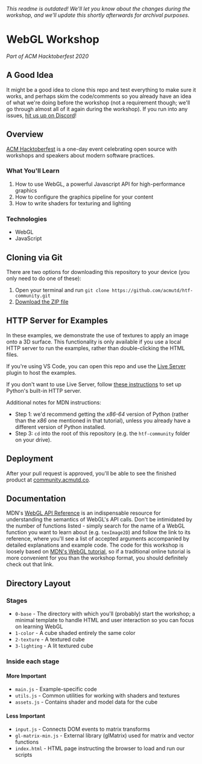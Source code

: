 *This readme is outdated! We'll let you know about the changes during the workshop, and we'll update this shortly afterwards for archival purposes.*

# WebGL Workshop
*Part of ACM Hacktoberfest 2020*

## A Good Idea
It might be a good idea to clone this repo and test everything to make sure it works, and perhaps skim the code/comments so you already have an idea of what we're doing before the workshop (not a requirement though; we'll go through almost all of it again during the workshop). If you run into any issues, [hit us up on Discord](https://www.acmutd.co/discord)!

## Overview
[ACM Hacktoberfest](https://hacktoberfest.acmutd.co) is a one-day event celebrating open source with workshops
and speakers about modern software practices.

### What You'll Learn
1. How to use WebGL, a powerful Javascript API for high-performance graphics
2. How to configure the graphics pipeline for your content
3. How to write shaders for texturing and lighting

### Technologies
- WebGL
- JavaScript

## Cloning via Git
There are two options for downloading this repository to your device (you only need to do one of these):

1. Open your terminal and run `git clone https://github.com/acmutd/htf-community.git`
2. [Download the ZIP file](https://github.com/acmutd/htf-community/archive/main.zip)

## HTTP Server for Examples
In these examples, we demonstrate the use of textures to apply an image onto a 3D surface. This functionality is only available if you use a local HTTP server to run the examples, rather than double-clicking the HTML files.

If you're using VS Code, you can open this repo and use the [Live Server](https://marketplace.visualstudio.com/items?itemName=ritwickdey.LiveServer) plugin to host the examples.

If you don't want to use Live Server, follow [these instructions](https://developer.mozilla.org/en-US/docs/Learn/Common_questions/set_up_a_local_testing_server#Running_a_simple_local_HTTP_server) to set up Python's built-in HTTP server.

Additional notes for MDN instructions:
* Step 1: we'd recommend getting the *x86-64* version of Python (rather than the *x86* one mentioned in that tutorial), unless you already have a different version of Python installed.
* Step 3: `cd` into the root of this repository (e.g. the `htf-community` folder on your drive).

## Deployment
After your pull request is approved, you'll be able to see the finished product at [community.acmutd.co](https://community.acmutd.co).

## Documentation
MDN's [WebGL API Reference](https://developer.mozilla.org/en-US/docs/Web/API/WebGLRenderingContext) is an indispensable resource for understanding the semantics of WebGL's API calls. Don't be intimidated by the number of functions listed - simply search for the name of a WebGL function you want to learn about (e.g. `texImage2D`) and follow the link to its reference, where you'll see a list of accepted arguments accompanied by detailed explanations and example code. The code for this workshop is loosely based on [MDN's WebGL tutorial](https://developer.mozilla.org/en-US/docs/Web/API/WebGL_API/Tutorial), so if a traditional online tutorial is more convenient for you than the workshop format, you should definitely check out that link.

## Directory Layout
### Stages
* `0-base` - The directory with which you'll (probably) start the workshop; a minimal template to handle HTML and user interaction so you can focus on learning WebGL
* `1-color` - A cube shaded entirely the same color
* `2-texture` - A textured cube
* `3-lighting` - A lit textured cube

### Inside each stage
#### More Important
* `main.js` - Example-specific code
* `utils.js` - Common utilities for working with shaders and textures
* `assets.js` - Contains shader and model data for the cube

#### Less Important
* `input.js` - Connects DOM events to matrix transforms
* `gl-matrix-min.js` - External library (glMatrix) used for matrix and vector functions
* `index.html` - HTML page instructing the browser to load and run our scripts
